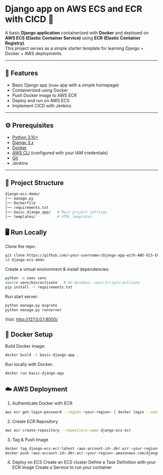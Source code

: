 # Django app on AWS ECS and ECR with CICD 🚀

A basic **Django application** containerized with **Docker** and deployed on **AWS ECS (Elastic Container Service)** using **ECR (Elastic Container Registry)**.  
This project serves as a simple starter template for learning Django + Docker + AWS deployments.

---

## 📌 Features
- Basic Django app (`home` app with a simple homepage)
- Containerized using Docker
- Push Docker image to AWS ECR
- Deploy and run on AWS ECS
- Implement CICD with Jenkins

---

## ⚙️ Prerequisites
- [Python 3.10+](https://www.python.org/downloads/)
- [Django 3.x](https://docs.djangoproject.com/en/3.0/)
- [Docker](https://docs.docker.com/get-docker/)
- [AWS CLI](https://docs.aws.amazon.com/cli/latest/userguide/install-cliv2.html) (configured with your IAM credentials)
- [Git](https://git-scm.com/)
- Jenkins

---

## 📂 Project Structure
```bash
django-ecs-demo/
│── manage.py
│── Dockerfile
│── requirements.txt
│── basic_django_app/   # Main project settings
│── templates/          # HTML templates
```

## 🖥️ Run Locally
Clone the repo:
```bash
git clone https://github.com/<your-username>/Django-app-with-AWS-ECS-ECR.git
cd django-ecs-demo
```

Create a virtual environment & install dependencies:
```bash
python -m venv venv
source venv/bin/activate   # On Windows: venv\Scripts\activate
pip install -r requirements.txt
```
Run start server:
```bash
python manage.py migrate
python manage.py runserver
```

Visit: http://127.0.0.1:8000/

## 🐳 Docker Setup
Build Docker image:
```bash
docker build -t basic-django-app .
```

Run locally with Docker:
```bash
docker run basic-django-app
```

## ☁️ AWS Deployment
1. Authenticate Docker with ECR
```bash
aws ecr get-login-password --region <your-region> | docker login --username AWS --password-stdin <aws-account-id>.dkr.ecr.<your-region>.amazonaws.com
```

2. Create ECR Repository
```bash
aws ecr create-repository --repository-name django-ecs-ecr
```

3. Tag & Push Image
```bash
docker tag django-ecs-ecr:latest <aws-account-id>.dkr.ecr.<your-region>.amazonaws.com/django-ecs-ecr:latest
docker push <aws-account-id>.dkr.ecr.<your-region>.amazonaws.com/django-ecs-ecr:latest
```

4. Deploy on ECS
   Create an ECS cluster
   Define a Task Definition with your ECR image
   Create a Service to run your container

